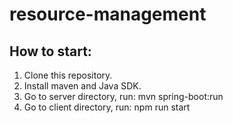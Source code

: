 # resource-management

## How to start:
1. Clone this repository.
2. Install maven and Java SDK.
3. Go to server directory, run:  mvn spring-boot:run
4. Go to client directory, run: npm run start
